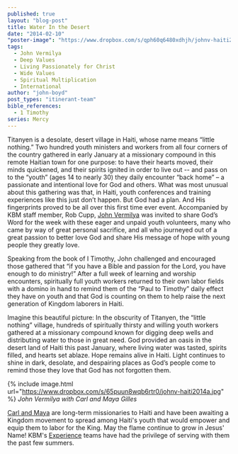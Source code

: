 ```yaml
---
published: true
layout: "blog-post"
title: Water In the Desert
date: "2014-02-10"
"poster-image": "https://www.dropbox.com/s/qph60q6480xdhjh/johnv-haiti2014b.jpg"
tags: 
  - John Vermilya
  - Deep Values
  - Living Passionately for Christ
  - Wide Values
  - Spiritual Multiplication
  - International
author: "john-boyd"
post_types: "itinerant-team"
bible_references: 
  - 1 Timothy
series: Mercy
---
```


Titanyen is a desolate, desert village in Haiti, whose name means “little nothing.”   Two hundred youth ministers and workers from all four corners of the country gathered in early January at a missionary compound in this remote Haitian town for one purpose: to have their hearts moved, their minds quickened, and their spirits ignited in order to live out -- and pass on to the “youth” (ages 14 to nearly 30) they daily encounter “back home” – a passionate and intentional love for God and others.  What was most unusual about this gathering was that, in Haiti, youth conferences and training experiences like this just don’t happen.  But God had a plan.  And His fingerprints proved to be all over this first time ever event.   Accompanied by KBM staff member, Rob Cupp, <a href="http://www.kbm.org/speakers/john-vermilya/" target="_blank">John Vermilya</a> was invited to share God’s Word for the week with these eager and unpaid youth volunteers, many who came by way of great personal sacrifice, and all who journeyed out of a great passion to better love God and share His message of hope with young people they greatly love.

Speaking from the book of I Timothy, John challenged and encouraged those gathered that “if you have a Bible and passion for the Lord, you have enough to do ministry!”  After a full week of learning and worship encounters, spiritually full youth workers returned to their own labor fields with a domino in hand to remind them of the “Paul to Timothy” daily effect they have on youth and that God is counting on them to help raise the next generation of Kingdom laborers in Haiti.  

Imagine this beautiful picture:  In the obscurity of Titanyen, the “little nothing” village, hundreds of spiritually thirsty and willing youth workers gathered at a missionary compound known for digging deep wells and distributing water to those in great need.  God provided an oasis in the desert land of Haiti this past January, where living water was tasted, spirits filled, and hearts set ablaze.  Hope remains alive in Haiti.  Light continues to shine in dark, desolate, and despairing places as God’s people come to remind those they love that God has not forgotten them.  

{% include image.html url="https://www.dropbox.com/s/65puun8wqb6rtr0/johnv-haiti2014a.jpg" %}
*John Vermilya with Carl and Maya Gilles*  

<a href="http://www.wesleyan.org/gp/minfo/WM04-0330" target="_blank">Carl and Maya</a> are long-term missionaries to Haiti and have been awaiting a Kingdom movement to spread among Haiti's youth that would empower and equip them to labor for the King.  May the flame continue to grow in Jesus' Name!  KBM's <a href="http://www.kbm.org/training/theexperience/" target="_blank">Experience</a> teams have had the privilege of serving with them the past few summers.